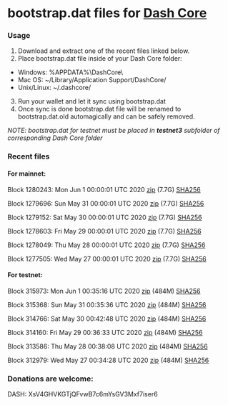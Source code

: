 # bootstrap.dat files for [Dash Core](https://github.com/dashpay/dash)

### Usage

1. Download and extract one of the recent files linked below.
2. Place bootstrap.dat file inside of your Dash Core folder:
 - Windows: %APPDATA%\DashCore\
 - Mac OS: ~/Library/Application Support/DashCore/
 - Unix/Linux: ~/.dashcore/
3. Run your wallet and let it sync using bootstrap.dat
4. Once sync is done bootstrap.dat file will be renamed to bootstrap.dat.old automagically and can be safely removed.

_NOTE: bootstrap.dat for testnet must be placed in **testnet3** subfolder of corresponding Dash Core folder_

### Recent files

#### For mainnet:

Block 1280243: Mon Jun  1 00:00:01 UTC 2020 [zip](https://dash-bootstrap.ams3.digitaloceanspaces.com/mainnet/2020-06-01/bootstrap.dat.zip) (7.7G) [SHA256](https://dash-bootstrap.ams3.digitaloceanspaces.com/mainnet/2020-06-01/sha256.txt)

Block 1279696: Sun May 31 00:00:01 UTC 2020 [zip](https://dash-bootstrap.ams3.digitaloceanspaces.com/mainnet/2020-05-31/bootstrap.dat.zip) (7.7G) [SHA256](https://dash-bootstrap.ams3.digitaloceanspaces.com/mainnet/2020-05-31/sha256.txt)

Block 1279152: Sat May 30 00:00:01 UTC 2020 [zip](https://dash-bootstrap.ams3.digitaloceanspaces.com/mainnet/2020-05-30/bootstrap.dat.zip) (7.7G) [SHA256](https://dash-bootstrap.ams3.digitaloceanspaces.com/mainnet/2020-05-30/sha256.txt)

Block 1278603: Fri May 29 00:00:01 UTC 2020 [zip](https://dash-bootstrap.ams3.digitaloceanspaces.com/mainnet/2020-05-29/bootstrap.dat.zip) (7.7G) [SHA256](https://dash-bootstrap.ams3.digitaloceanspaces.com/mainnet/2020-05-29/sha256.txt)

Block 1278049: Thu May 28 00:00:01 UTC 2020 [zip](https://dash-bootstrap.ams3.digitaloceanspaces.com/mainnet/2020-05-28/bootstrap.dat.zip) (7.7G) [SHA256](https://dash-bootstrap.ams3.digitaloceanspaces.com/mainnet/2020-05-28/sha256.txt)

Block 1277505: Wed May 27 00:00:01 UTC 2020 [zip](https://dash-bootstrap.ams3.digitaloceanspaces.com/mainnet/2020-05-27/bootstrap.dat.zip) (7.7G) [SHA256](https://dash-bootstrap.ams3.digitaloceanspaces.com/mainnet/2020-05-27/sha256.txt)


#### For testnet:

Block 315973: Mon Jun  1 00:35:16 UTC 2020 [zip](https://dash-bootstrap.ams3.digitaloceanspaces.com/testnet/2020-06-01/bootstrap.dat.zip) (484M) [SHA256](https://dash-bootstrap.ams3.digitaloceanspaces.com/testnet/2020-06-01/sha256.txt)

Block 315368: Sun May 31 00:35:36 UTC 2020 [zip](https://dash-bootstrap.ams3.digitaloceanspaces.com/testnet/2020-05-31/bootstrap.dat.zip) (484M) [SHA256](https://dash-bootstrap.ams3.digitaloceanspaces.com/testnet/2020-05-31/sha256.txt)

Block 314766: Sat May 30 00:42:48 UTC 2020 [zip](https://dash-bootstrap.ams3.digitaloceanspaces.com/testnet/2020-05-30/bootstrap.dat.zip) (484M) [SHA256](https://dash-bootstrap.ams3.digitaloceanspaces.com/testnet/2020-05-30/sha256.txt)

Block 314160: Fri May 29 00:36:33 UTC 2020 [zip](https://dash-bootstrap.ams3.digitaloceanspaces.com/testnet/2020-05-29/bootstrap.dat.zip) (484M) [SHA256](https://dash-bootstrap.ams3.digitaloceanspaces.com/testnet/2020-05-29/sha256.txt)

Block 313586: Thu May 28 00:38:08 UTC 2020 [zip](https://dash-bootstrap.ams3.digitaloceanspaces.com/testnet/2020-05-28/bootstrap.dat.zip) (484M) [SHA256](https://dash-bootstrap.ams3.digitaloceanspaces.com/testnet/2020-05-28/sha256.txt)

Block 312979: Wed May 27 00:34:28 UTC 2020 [zip](https://dash-bootstrap.ams3.digitaloceanspaces.com/testnet/2020-05-27/bootstrap.dat.zip) (484M) [SHA256](https://dash-bootstrap.ams3.digitaloceanspaces.com/testnet/2020-05-27/sha256.txt)


### Donations are welcome:

DASH: XsV4GHVKGTjQFvwB7c6mYsGV3Mxf7iser6
